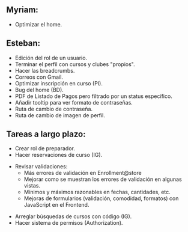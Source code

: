 ## Myriam:

- Optimizar el home.

## Esteban:
 
- Edición del rol de un usuario.
- Terminar el perfil con cursos y clubes "propios".
- Hacer las breadcrumbs.
- Correos con Gmail.
- Optimizar inscripción en curso (PI).
- Bug del home (BD).
- PDF de Listado de Pagos pero filtrado por un status específico.
- Añadir tooltip para ver formato de contraseñas.
- Ruta de cambio de contraseña.
- Ruta de cambio de imagen de perfil.

## Tareas a largo plazo:

- Crear rol de preparador.
- Hacer reservaciones de curso (IG).
* Revisar validaciones:
  - Más errores de validación en Enrollment@store
  - Mejorar como se muestran los errores de validación en algunas vistas.
  - Mínimos y máximos razonables en fechas, cantidades, etc.
  - Mejoras de formularios (validación, comodidad, formatos) con JavaScript en el Frontend.
- Arreglar búsquedas de cursos con código (IG).
- Hacer sistema de permisos (Authorization).